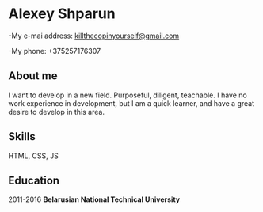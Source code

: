 Alexey Shparun
============

-My e-mai address: killthecopinyourself@gmail.com

-My phone: +375257176307

About me
-----------------------------------
I want to develop in a new field. Purposeful, diligent, teachable. I have no work experience in development, but I am a quick learner, and have a great desire to develop in this area.

Skills
-----
HTML, CSS, JS

Education
---------
2011-2016 **Belarusian National Technical University**

